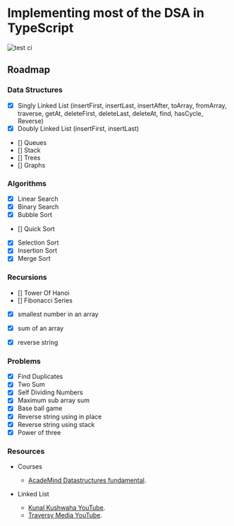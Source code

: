 # Implementing most of the DSA in TypeScript

![test ci](https://github.com/chetannn/dsa-in-typescript/actions/workflows/test.yml/badge.svg)

## Roadmap

### Data Structures

* [x] Singly Linked List (insertFirst, insertLast, insertAfter, toArray, fromArray, traverse, getAt, deleteFirst, deleteLast, deleteAt, find, hasCycle, Reverse)
* [x] Doubly Linked List (insertFirst, insertLast)
* [] Queues
* [] Stack
* [] Trees
* [] Graphs


### Algorithms

* [x] Linear Search
* [x] Binary Search
* [x] Bubble Sort
* [] Quick Sort
* [x] Selection Sort
* [x] Insertion Sort
* [x] Merge Sort

### Recursions

* [] Tower Of Hanoi
* [] Fibonacci Series
* [x] smallest number in an array
* [x] sum of an array
* [x] reverse string


### Problems

* [x] Find Duplicates
* [x] Two Sum
* [x] Self Dividing Numbers
* [x] Maximum sub array sum
* [x] Base ball game
* [x] Reverse string using in place
* [x] Reverse string using stack
* [x] Power of three

### Resources

- Courses
    - [AcadeMind Datastructures fundamental](https://pro.academind.com/p/javascript-datastructures-the-fundamentals).

- Linked List
  - [Kunal Kushwaha YouTube](https://www.youtube.com/watch?v=58YbpRDc4yw).
  - [Traversy Media YouTube](https://www.youtube.com/watch?v=58YbpRDc4yw).

